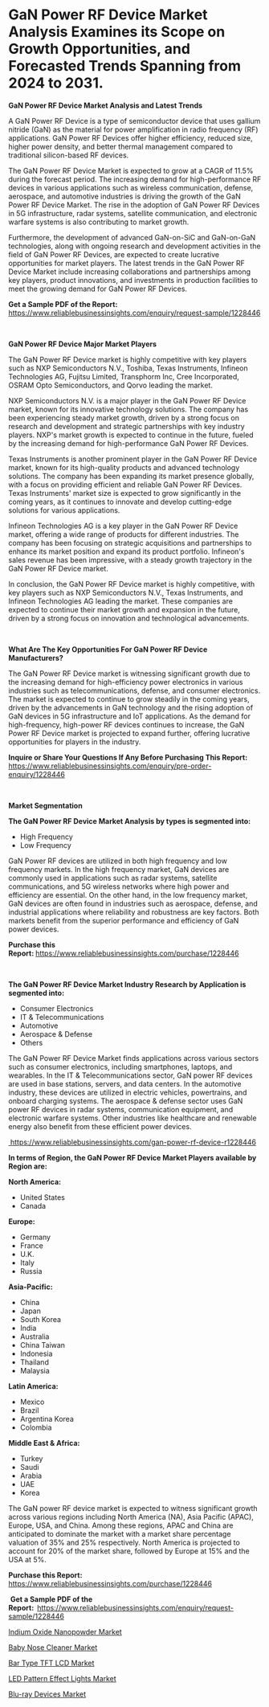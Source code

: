 <p><h1>GaN Power RF Device Market Analysis Examines its Scope on Growth Opportunities, and Forecasted Trends Spanning from 2024 to 2031.</h1></p><p><strong>GaN Power RF Device Market Analysis and Latest Trends</strong></p>
<p><p>A GaN Power RF Device is a type of semiconductor device that uses gallium nitride (GaN) as the material for power amplification in radio frequency (RF) applications. GaN Power RF Devices offer higher efficiency, reduced size, higher power density, and better thermal management compared to traditional silicon-based RF devices.</p><p>The GaN Power RF Device Market is expected to grow at a CAGR of 11.5% during the forecast period. The increasing demand for high-performance RF devices in various applications such as wireless communication, defense, aerospace, and automotive industries is driving the growth of the GaN Power RF Device Market. The rise in the adoption of GaN Power RF Devices in 5G infrastructure, radar systems, satellite communication, and electronic warfare systems is also contributing to market growth.</p><p>Furthermore, the development of advanced GaN-on-SiC and GaN-on-GaN technologies, along with ongoing research and development activities in the field of GaN Power RF Devices, are expected to create lucrative opportunities for market players. The latest trends in the GaN Power RF Device Market include increasing collaborations and partnerships among key players, product innovations, and investments in production facilities to meet the growing demand for GaN Power RF Devices.</p></p>
<p><strong>Get a Sample PDF of the Report:&nbsp;</strong> <a href="https://www.reliablebusinessinsights.com/enquiry/request-sample/1228446">https://www.reliablebusinessinsights.com/enquiry/request-sample/1228446</a></p>
<p>&nbsp;</p>
<p><strong>GaN Power RF Device Major Market Players</strong></p>
<p><p>The GaN Power RF Device market is highly competitive with key players such as NXP Semiconductors N.V., Toshiba, Texas Instruments, Infineon Technologies AG, Fujitsu Limited, Transphorm Inc, Cree Incorporated, OSRAM Opto Semiconductors, and Qorvo leading the market.</p><p>NXP Semiconductors N.V. is a major player in the GaN Power RF Device market, known for its innovative technology solutions. The company has been experiencing steady market growth, driven by a strong focus on research and development and strategic partnerships with key industry players. NXP's market growth is expected to continue in the future, fueled by the increasing demand for high-performance GaN Power RF Devices.</p><p>Texas Instruments is another prominent player in the GaN Power RF Device market, known for its high-quality products and advanced technology solutions. The company has been expanding its market presence globally, with a focus on providing efficient and reliable GaN Power RF Devices. Texas Instruments' market size is expected to grow significantly in the coming years, as it continues to innovate and develop cutting-edge solutions for various applications.</p><p>Infineon Technologies AG is a key player in the GaN Power RF Device market, offering a wide range of products for different industries. The company has been focusing on strategic acquisitions and partnerships to enhance its market position and expand its product portfolio. Infineon's sales revenue has been impressive, with a steady growth trajectory in the GaN Power RF Device market.</p><p>In conclusion, the GaN Power RF Device market is highly competitive, with key players such as NXP Semiconductors N.V., Texas Instruments, and Infineon Technologies AG leading the market. These companies are expected to continue their market growth and expansion in the future, driven by a strong focus on innovation and technological advancements.</p></p>
<p>&nbsp;</p>
<p><strong>What Are The Key Opportunities For GaN Power RF Device Manufacturers?</strong></p>
<p><p>The GaN Power RF Device market is witnessing significant growth due to the increasing demand for high-efficiency power electronics in various industries such as telecommunications, defense, and consumer electronics. The market is expected to continue to grow steadily in the coming years, driven by the advancements in GaN technology and the rising adoption of GaN devices in 5G infrastructure and IoT applications. As the demand for high-frequency, high-power RF devices continues to increase, the GaN Power RF Device market is projected to expand further, offering lucrative opportunities for players in the industry.</p></p>
<p><strong>Inquire or Share Your Questions If Any Before Purchasing This Report:</strong> <a href="https://www.reliablebusinessinsights.com/enquiry/pre-order-enquiry/1228446">https://www.reliablebusinessinsights.com/enquiry/pre-order-enquiry/1228446</a></p>
<p>&nbsp;</p>
<p><strong>Market Segmentation</strong></p>
<p><strong>The GaN Power RF Device Market Analysis by types is segmented into:</strong></p>
<p><ul><li>High Frequency</li><li>Low Frequency</li></ul></p>
<p><p>GaN Power RF devices are utilized in both high frequency and low frequency markets. In the high frequency market, GaN devices are commonly used in applications such as radar systems, satellite communications, and 5G wireless networks where high power and efficiency are essential. On the other hand, in the low frequency market, GaN devices are often found in industries such as aerospace, defense, and industrial applications where reliability and robustness are key factors. Both markets benefit from the superior performance and efficiency of GaN power devices.</p></p>
<p><strong>Purchase this Report:&nbsp;</strong><a href="https://www.reliablebusinessinsights.com/purchase/1228446">https://www.reliablebusinessinsights.com/purchase/1228446</a></p>
<p>&nbsp;</p>
<p><strong>The GaN Power RF Device Market Industry Research by Application is segmented into:</strong></p>
<p><ul><li>Consumer Electronics</li><li>IT & Telecommunications</li><li>Automotive</li><li>Aerospace & Defense</li><li>Others</li></ul></p>
<p><p>The GaN Power RF Device Market finds applications across various sectors such as consumer electronics, including smartphones, laptops, and wearables. In the IT & Telecommunications sector, GaN power RF devices are used in base stations, servers, and data centers. In the automotive industry, these devices are utilized in electric vehicles, powertrains, and onboard charging systems. The aerospace & defense sector uses GaN power RF devices in radar systems, communication equipment, and electronic warfare systems. Other industries like healthcare and renewable energy also benefit from these efficient power devices.</p></p>
<p><a href="https://www.reliablebusinessinsights.com/gan-power-rf-device-r1228446">&nbsp;https://www.reliablebusinessinsights.com/gan-power-rf-device-r1228446</a></p>
<p><strong>In terms of Region, the GaN Power RF Device Market Players available by Region are:</strong></p>
<p>
    <p> <strong> North America: </strong>
        <ul>
            <li>United States</li>
            <li>Canada</li>
        </ul>
        </p> 
    <p> <strong> Europe: </strong>
        <ul>
            <li>Germany</li>
            <li>France</li>
            <li>U.K.</li>
            <li>Italy</li>
            <li>Russia</li>
        </ul>
        </p> 
    <p> <strong> Asia-Pacific: </strong>
        <ul>
            <li>China</li>
            <li>Japan</li>
            <li>South Korea</li>
            <li>India</li>
            <li>Australia</li>
            <li>China Taiwan</li>
            <li>Indonesia</li>
            <li>Thailand</li>
            <li>Malaysia</li>
        </ul>
        </p> 
    <p> <strong> Latin America: </strong>
        <ul>
            <li>Mexico</li>
            <li>Brazil</li>
            <li>Argentina Korea</li>
            <li>Colombia</li>
        </ul>
        </p> 
    <p> <strong> Middle East & Africa: </strong>
        <ul>
            <li>Turkey</li>
            <li>Saudi</li>
            <li>Arabia</li>
            <li>UAE</li>
            <li>Korea</li>
        </ul>
    </p>
    </p>
<p><p>The GaN power RF device market is expected to witness significant growth across various regions including North America (NA), Asia Pacific (APAC), Europe, USA, and China. Among these regions, APAC and China are anticipated to dominate the market with a market share percentage valuation of 35% and 25% respectively. North America is projected to account for 20% of the market share, followed by Europe at 15% and the USA at 5%.</p></p>
<p><strong>Purchase this Report: </strong><a href="https://www.reliablebusinessinsights.com/purchase/1228446">https://www.reliablebusinessinsights.com/purchase/1228446</a></p>
<p>&nbsp;<strong>Get a Sample PDF of the Report:&nbsp;&nbsp;</strong><a href="https://www.reliablebusinessinsights.com/enquiry/request-sample/1228446">https://www.reliablebusinessinsights.com/enquiry/request-sample/1228446</a></p>
<p><strong></strong></p>
<p><p><a href="https://issuu.com/reportprime-2/docs/indium-oxide-nanopowder-market-size-2030.pptx">Indium Oxide Nanopowder Market</a></p><p><a href="https://github.com/AKSHATREPORTPRIME/Market-Research-Report-List-5/blob/main/baby-nose-cleaner-market.md">Baby Nose Cleaner Market</a></p><p><a href="https://medium.com/@ruth.gibson8095/future-trends-in-global-bar-type-tft-lcd-market-market-insights-and-analysis-from-2024-to-2031-in-39ceda4afbef">Bar Type TFT LCD Market</a></p><p><a href="https://medium.com/@brendamoreno1988/led-pattern-effect-lights-market-forecasts-market-trends-and-impact-analysis-2024-2031-13a8a5764e71">LED Pattern Effect Lights Market</a></p><p><a href="https://github.com/indrystar/Market-Research-Report-List-4/blob/main/blu-ray-devices-market.md">Blu-ray Devices Market</a></p></p>